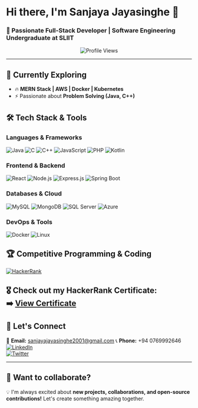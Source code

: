 # Hi there, I'm Sanjaya Jayasinghe 👋

### 🚀 Passionate Full-Stack Developer | Software Engineering Undergraduate at SLIIT

<p align="center">
  <img src="https://komarev.com/ghpvc/?username=sanjaya1105&label=Profile%20views&color=0e75b6&style=flat" alt="Profile Views" />
</p>

---

## 🌱 Currently Exploring  
- 🔥 **MERN Stack | AWS | Docker | Kubernetes**  
- ⚡ Passionate about **Problem Solving (Java, C++)**

## 🛠️ Tech Stack & Tools  
### **Languages & Frameworks**  
![Java](https://img.shields.io/badge/Java-ED8B00?style=for-the-badge&logo=java&logoColor=white)
![C](https://img.shields.io/badge/C-00599C?style=for-the-badge&logo=c&logoColor=white)
![C++](https://img.shields.io/badge/C%2B%2B-00599C?style=for-the-badge&logo=c%2B%2B&logoColor=white)
![JavaScript](https://img.shields.io/badge/JavaScript-F7DF1E?style=for-the-badge&logo=javascript&logoColor=black)
![PHP](https://img.shields.io/badge/PHP-777BB4?style=for-the-badge&logo=php&logoColor=white)
![Kotlin](https://img.shields.io/badge/Kotlin-0095D5?style=for-the-badge&logo=kotlin&logoColor=white)

### **Frontend & Backend**  
![React](https://img.shields.io/badge/React-61DAFB?style=for-the-badge&logo=react&logoColor=black)
![Node.js](https://img.shields.io/badge/Node.js-43853D?style=for-the-badge&logo=node.js&logoColor=white)
![Express.js](https://img.shields.io/badge/Express.js-000000?style=for-the-badge&logo=express&logoColor=white)
![Spring Boot](https://img.shields.io/badge/Spring%20Boot-6DB33F?style=for-the-badge&logo=spring-boot&logoColor=white)

### **Databases & Cloud**  
![MySQL](https://img.shields.io/badge/MySQL-005C84?style=for-the-badge&logo=mysql&logoColor=white)
![MongoDB](https://img.shields.io/badge/MongoDB-4EA94B?style=for-the-badge&logo=mongodb&logoColor=white)
![SQL Server](https://img.shields.io/badge/SQL%20Server-CC2927?style=for-the-badge&logo=microsoft-sql-server&logoColor=white)
![Azure](https://img.shields.io/badge/Microsoft%20Azure-0078D4?style=for-the-badge&logo=microsoft-azure&logoColor=white)

### **DevOps & Tools**  
![Docker](https://img.shields.io/badge/Docker-2496ED?style=for-the-badge&logo=docker&logoColor=white)
![Linux](https://img.shields.io/badge/Linux-FCC624?style=for-the-badge&logo=linux&logoColor=black)


## 🏆 Competitive Programming & Coding  
[![HackerRank](https://img.shields.io/badge/HackerRank-2EC866?style=for-the-badge&logo=hackerrank&logoColor=white)](https://www.hackerrank.com/certificates/c8dccb83be72)  

🎖️ **Check out my HackerRank Certificate:**  
➡️ [View Certificate](https://www.hackerrank.com/certificates/c8dccb83be72)
---

## 💬 Let's Connect  
📩 **Email:** sanjayajayasinghe2001@gmail.com
📞 **Phone:** +94 0769992646  
[![LinkedIn](https://img.shields.io/badge/LinkedIn-0A66C2?style=for-the-badge&logo=linkedin&logoColor=white)](https://www.linkedin.com/in/sanjaya-jayasinghe-141537253/)  
[![Twitter](https://img.shields.io/badge/Twitter-1DA1F2?style=for-the-badge&logo=twitter&logoColor=white)](https://x.com/SanjayaJayasi14)  

---

## 🚀 Want to collaborate?  
💡 I'm always excited about **new projects, collaborations, and open-source contributions!** Let's create something amazing together.
